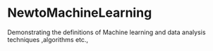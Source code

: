 # NewtoMachineLearning
Demonstrating the definitions of Machine learning and data analysis techniques ,algorithms etc.,
